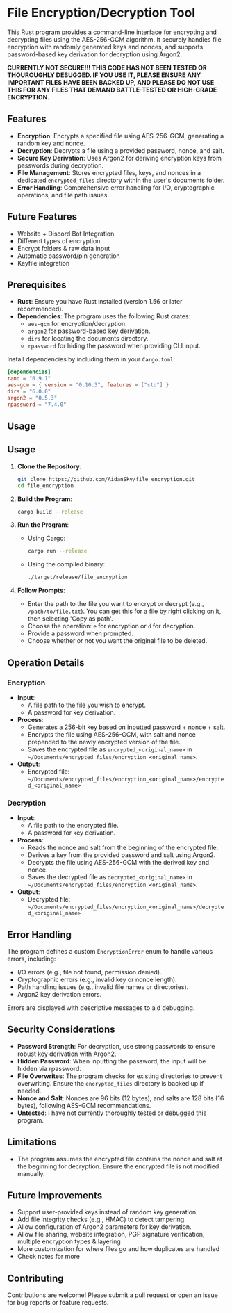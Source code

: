 # File Encryption/Decryption Tool

This Rust program provides a command-line interface for encrypting and decrypting files using the AES-256-GCM algorithm. It securely handles file encryption with randomly generated keys and nonces, and supports password-based key derivation for decryption using Argon2.

**CURRENTLY NOT SECURE!!! THIS CODE HAS NOT BEEN TESTED OR THOUROUGHLY DEBUGGED. IF YOU USE IT, PLEASE ENSURE ANY IMPORTANT FILES HAVE BEEN BACKED UP, AND PLEASE DO NOT USE THIS FOR ANY FILES THAT DEMAND BATTLE-TESTED OR HIGH-GRADE ENCRYPTION.**

## Features

- **Encryption**: Encrypts a specified file using AES-256-GCM, generating a random key and nonce.
- **Decryption**: Decrypts a file using a provided password, nonce, and salt.
- **Secure Key Derivation**: Uses Argon2 for deriving encryption keys from passwords during decryption.
- **File Management**: Stores encrypted files, keys, and nonces in a dedicated `encrypted_files` directory within the user's documents folder.
- **Error Handling**: Comprehensive error handling for I/O, cryptographic operations, and file path issues.

## Future Features
- Website + Discord Bot Integration
- Different types of encryption
- Encrypt folders & raw data input
- Automatic password/pin generation
- Keyfile integration

## Prerequisites

- **Rust**: Ensure you have Rust installed (version 1.56 or later recommended).
- **Dependencies**: The program uses the following Rust crates:
  - `aes-gcm` for encryption/decryption.
  - `argon2` for password-based key derivation.
  - `dirs` for locating the documents directory.
  - `rpassword` for hiding the password when providing CLI input.

Install dependencies by including them in your `Cargo.toml`:

```toml
[dependencies]
rand = "0.9.1"
aes-gcm = { version = "0.10.3", features = ["std"] }
dirs = "6.0.0"
argon2 = "0.5.3"
rpassword = "7.4.0"

```

## Usage

## Usage

1. **Clone the Repository**:

   ```bash
   git clone https://github.com/AidanSky/file_encryption.git
   cd file_encryption
   ```

2. **Build the Program**:

   ```bash
   cargo build --release
   ```

3. **Run the Program**:

   - Using Cargo:
     ```bash
     cargo run --release
     ```

   - Using the compiled binary:
     ```bash
     ./target/release/file_encryption
     ```

4. **Follow Prompts**:

   - Enter the path to the file you want to encrypt or decrypt (e.g., `/path/to/file.txt`). You can get this for a file by right clicking on it, then selecting 'Copy as path'.
   - Choose the operation: `e` for encryption or `d` for decryption.
   - Provide a password when prompted.
   - Choose whether or not you want the original file to be deleted.

## Operation Details

### Encryption
- **Input**: 
  - A file path to the file you wish to encrypt.
  - A password for key derivation.
- **Process**:
  - Generates a 256-bit key based on inputted password + nonce + salt.
  - Encrypts the file using AES-256-GCM, with salt and nonce prepended to the newly encrypted version of the file.
  - Saves the encrypted file as `encrypted_<original_name>` in `~/Documents/encrypted_files/encryption_<original_name>`.
- **Output**:
  - Encrypted file: `~/Documents/encrypted_files/encryption_<original_name>/encrypted_<original_name>`

### Decryption
- **Input**:
  - A file path to the encrypted file.
  - A password for key derivation.
- **Process**:
  - Reads the nonce and salt from the beginning of the encrypted file.
  - Derives a key from the provided password and salt using Argon2.
  - Decrypts the file using AES-256-GCM with the derived key and nonce.
  - Saves the decrypted file as `decrypted_<original_name>` in `~/Documents/encrypted_files/encryption_<original_name>`.
- **Output**:
  - Decrypted file: `~/Documents/encrypted_files/encryption_<original_name>/decrypted_<original_name>`

## Error Handling

The program defines a custom `EncryptionError` enum to handle various errors, including:
- I/O errors (e.g., file not found, permission denied).
- Cryptographic errors (e.g., invalid key or nonce length).
- Path handling issues (e.g., invalid file names or directories).
- Argon2 key derivation errors.

Errors are displayed with descriptive messages to aid debugging.

## Security Considerations

- **Password Strength**: For decryption, use strong passwords to ensure robust key derivation with Argon2.
- **Hidden Password**: When inputting the password, the input will be hidden via rpassword.
- **File Overwrites**: The program checks for existing directories to prevent overwriting. Ensure the `encrypted_files` directory is backed up if needed.
- **Nonce and Salt**: Nonces are 96 bits (12 bytes), and salts are 128 bits (16 bytes), following AES-GCM recommendations.
- **Untested**: I have not currently thoroughly tested or debugged this program.

## Limitations

- The program assumes the encrypted file contains the nonce and salt at the beginning for decryption. Ensure the encrypted file is not modified manually.

## Future Improvements

- Support user-provided keys instead of random key generation.
- Add file integrity checks (e.g., HMAC) to detect tampering.
- Allow configuration of Argon2 parameters for key derivation.
- Allow file sharing, website integration, PGP signature verification, multiple encryption types & layering
- More customization for where files go and how duplicates are handled
- Check notes for more

## Contributing

Contributions are welcome! Please submit a pull request or open an issue for bug reports or feature requests.
